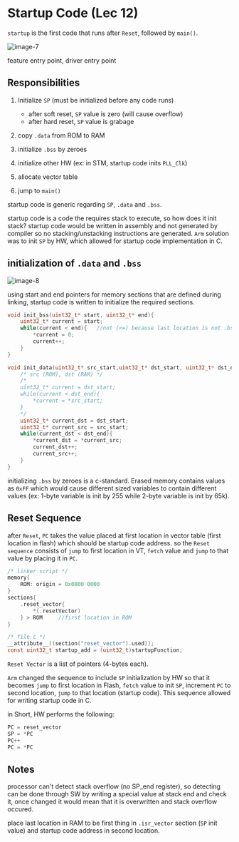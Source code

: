 # Startup Code (Lec 12)

`startup` is the first code that runs after `Reset`, followed by `main()`.

![image-7](https://github.com/yasminEzF/Notes/assets/109252157/d88c956c-9606-4c5d-8a61-455947d0213a)

feature entry point, driver entry point

## Responsibilities

1. Initialize `SP` (must be initialized before any code runs)
   - after soft reset, `SP` value is zero (will cause overflow)
   - after hard reset, `SP` value is grabage

2. copy `.data` from ROM to RAM

3. initialize `.bss` by zeroes

4. initialize other HW (ex: in STM, startup code inits `PLL_Clk`)

5. allocate vector table

6. jump to `main()`

startup code is generic regarding `SP`, `.data` and `.bss`.

startup code is a code the requires stack to execute, so how does it init stack? startup code would be written in assembly and not generated by compiler so no stacking/unstacking instructions are generated. `Arm` solution was to init `SP` by HW, which allowed for startup code implementation in C.

## initialization of `.data` and `.bss`

![image-8](https://github.com/yasminEzF/Notes/assets/109252157/0e378222-09e7-4194-b397-5ea120b56259)

using start and end pointers for memory sections that are defined during linking, startup code is written to initialize the required sections.

```c
void init_bss(uint32_t* start, uint32_t* end){
    uint32_t* current = start;
    while(current < end){   //not (<=) because last location is not .bss
        *current = 0;
        current++;
    }
}

void init_data(uint32_t* src_start,uint32_t* dst_start, uint32_t* dst_end){
    /* src (ROM), dst (RAM) */
    /*
    uint32_t* current = dst_start;
    while(current < dst_end){
        *current = *src_start;
    }
    */
    uint32_t* current_dst = dst_start;
    uint32_t* current_src = src_start;
    while(current_dst < dst_end){
        *current_dst = *current_src;
        current_dst++;
        current_src++;
    }
}
```

initializing `.bss` by zeroes is a c-standard. Erased memory contains values as `0xFF` which would cause different sized variables to contain different values (ex: 1-byte variable is init by 255 while 2-byte variable is init by 65k).

## Reset Sequence

after `Reset`, `PC` takes the value placed at first location in vector table (first location in flash) which should be startup code address. so the `Reset sequence` consists of `jump` to first location in VT, `fetch` value and `jump` to that value by placing it in `PC`.

```c
/* linker script */
memory{
    ROM: origin = 0x0800 0000
}
sections{
    .reset_vector{
        *(.resetVector)
    } > ROM     //first location in ROM
}

/* file.c */
__attribute__((section("reset_vector").used));
const uint32_t startup_add = (uint32_t)startupFunction;
```

`Reset Vector` is a list of pointers (4-bytes each).

`Arm` changed the sequence to include `SP` initialization by HW so that it becomes `jump` to first location in Flash, `fetch` value to init `SP`, increment `PC` to second location, `jump` to that location (startup code). This sequence allowed for writing startup code in C.

in Short, HW performs the following:

```c
PC = reset_vector
SP = *PC
PC++
PC = *PC
```

## Notes

processor can't detect stack overflow (no SP_end register), so detecting can be done through SW by writing a special value at stack end and check it, once changed it would mean that it is overwritten and stack overflow occured.

place last location in RAM to be first thing in `.isr_vector` section (`SP` init value) and startup code address in second location.
